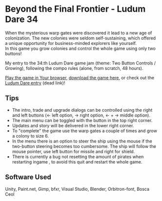 # Beyond the Final Frontier  - Ludum Dare 34

When the mysterious warp gates were discovered it lead to a new age of colonization. The new colonies were seldom self-sustaining, which offered a unique opportunity for business-minded explorers like yourself.  
In this game you grow colonies and control the whole game using only two buttons!

My entry to the 34:th Ludum Dare game jam (theme: Two Button Controls / Growing), following the compo rules (alone, from scratch, 48 hours).

[Play the game in Your browser](https://aggrathon.github.io/LudumDare34/), [download the game here](https://github.com/Aggrathon/LudumDare34/releases), or check out the [Ludum Dare entry](http://ludumdare.com/compo/ludum-dare-34/?action=preview&uid=37874) (dead link)!

## Tips

- The intro, trade and upgrade dialogs can be controlled using the right and left buttons (<- left option, -> right option, <- + -> middle option).
- The main menu can be toggled with the button in the top right corner.
- Updates and story will be delivered in the lower right corner.
- To "complete" the game use the warp gates a couple of times and grow a colony to size 6.
- In the menu there is an option to steer the ship using the mouse if the two-button steering becomes too cumbersome. The ship will follow the mouse pointer, use left button for missile and right for shield.
- There is currently a bug not resetting the amount of pirates when restarting ingame , to avoid this quit and restart the whole game.

## Software Used

Unity, Paint.net, Gimp, bfxr, Visual Studio, Blender, Orbitron-font, Bosca Ceol
